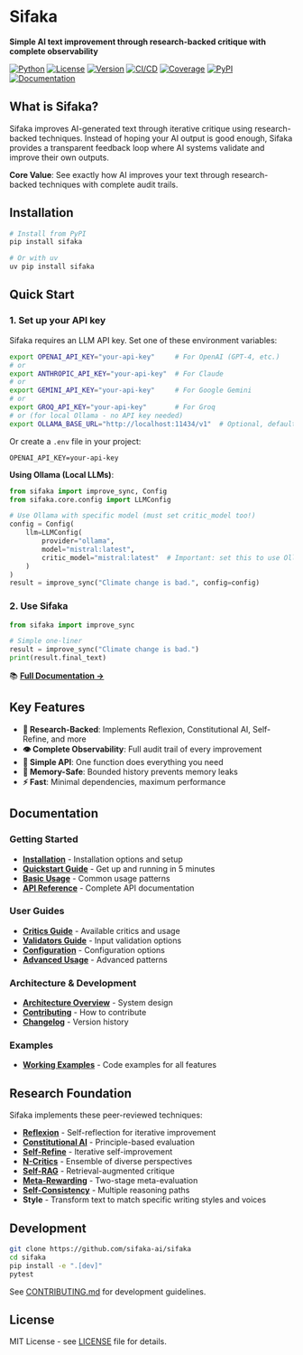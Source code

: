 # Sifaka

**Simple AI text improvement through research-backed critique with complete observability**

[![Python](https://img.shields.io/badge/python-3.10+-blue)](https://python.org)
[![License](https://img.shields.io/badge/license-MIT-green)](LICENSE)
[![Version](https://img.shields.io/badge/version-0.1.6-blue)](https://github.com/sifaka-ai/sifaka)
[![CI/CD](https://github.com/sifaka-ai/sifaka/actions/workflows/ci.yml/badge.svg)](https://github.com/sifaka-ai/sifaka/actions/workflows/ci.yml)
[![Coverage](https://img.shields.io/badge/coverage-60%25+-yellowgreen)](https://github.com/sifaka-ai/sifaka/actions/workflows/ci.yml)
[![PyPI](https://img.shields.io/pypi/v/sifaka)](https://pypi.org/project/sifaka/)
[![Documentation](https://img.shields.io/badge/docs-Read%20the%20Docs-blue)](https://sifaka.readthedocs.io/)


## What is Sifaka?

Sifaka improves AI-generated text through iterative critique using research-backed techniques. Instead of hoping your AI output is good enough, Sifaka provides a transparent feedback loop where AI systems validate and improve their own outputs.

**Core Value**: See exactly how AI improves your text through research-backed techniques with complete audit trails.

## Installation

```bash
# Install from PyPI
pip install sifaka

# Or with uv
uv pip install sifaka
```

## Quick Start

### 1. Set up your API key

Sifaka requires an LLM API key. Set one of these environment variables:

```bash
export OPENAI_API_KEY="your-api-key"     # For OpenAI (GPT-4, etc.)
# or
export ANTHROPIC_API_KEY="your-api-key"  # For Claude
# or
export GEMINI_API_KEY="your-api-key"     # For Google Gemini
# or
export GROQ_API_KEY="your-api-key"       # For Groq
# or (for local Ollama - no API key needed)
export OLLAMA_BASE_URL="http://localhost:11434/v1"  # Optional, defaults to localhost
```

Or create a `.env` file in your project:
```env
OPENAI_API_KEY=your-api-key
```

**Using Ollama (Local LLMs)**:
```python
from sifaka import improve_sync, Config
from sifaka.core.config import LLMConfig

# Use Ollama with specific model (must set critic_model too!)
config = Config(
    llm=LLMConfig(
        provider="ollama",
        model="mistral:latest",
        critic_model="mistral:latest"  # Important: set this to use Ollama for critiques
    )
)
result = improve_sync("Climate change is bad.", config=config)
```

### 2. Use Sifaka

```python
from sifaka import improve_sync

# Simple one-liner
result = improve_sync("Climate change is bad.")
print(result.final_text)
```

📚 **[Full Documentation →](https://sifaka.readthedocs.io/)**

## Key Features

- **🔬 Research-Backed**: Implements Reflexion, Constitutional AI, Self-Refine, and more
- **👁️ Complete Observability**: Full audit trail of every improvement
- **🎯 Simple API**: One function does everything you need
- **💾 Memory-Safe**: Bounded history prevents memory leaks
- **⚡ Fast**: Minimal dependencies, maximum performance

## Documentation

### Getting Started
- **[Installation](https://sifaka.readthedocs.io/en/latest/installation/)** - Installation options and setup
- **[Quickstart Guide](https://sifaka.readthedocs.io/en/latest/getting-started/quickstart/)** - Get up and running in 5 minutes
- **[Basic Usage](https://sifaka.readthedocs.io/en/latest/guide/basic-usage/)** - Common usage patterns
- **[API Reference](https://sifaka.readthedocs.io/en/latest/reference/api/)** - Complete API documentation

### User Guides
- **[Critics Guide](https://sifaka.readthedocs.io/en/latest/guide/critics/)** - Available critics and usage
- **[Validators Guide](https://sifaka.readthedocs.io/en/latest/guide/validators/)** - Input validation options
- **[Configuration](https://sifaka.readthedocs.io/en/latest/guide/configuration/)** - Configuration options
- **[Advanced Usage](https://sifaka.readthedocs.io/en/latest/guide/advanced-usage/)** - Advanced patterns

### Architecture & Development
- **[Architecture Overview](https://sifaka.readthedocs.io/en/latest/architecture/)** - System design
- **[Contributing](CONTRIBUTING.md)** - How to contribute
- **[Changelog](CHANGELOG.md)** - Version history

### Examples
- **[Working Examples](examples/)** - Code examples for all features

## Research Foundation

Sifaka implements these peer-reviewed techniques:

- **[Reflexion](https://arxiv.org/abs/2303.11366)** - Self-reflection for iterative improvement
- **[Constitutional AI](https://arxiv.org/abs/2212.08073)** - Principle-based evaluation
- **[Self-Refine](https://arxiv.org/abs/2303.17651)** - Iterative self-improvement
- **[N-Critics](https://arxiv.org/abs/2310.18679)** - Ensemble of diverse perspectives
- **[Self-RAG](https://arxiv.org/abs/2310.11511)** - Retrieval-augmented critique
- **[Meta-Rewarding](https://arxiv.org/abs/2407.19594)** - Two-stage meta-evaluation
- **[Self-Consistency](https://arxiv.org/abs/2203.11171)** - Multiple reasoning paths
- **Style** - Transform text to match specific writing styles and voices

## Development

```bash
git clone https://github.com/sifaka-ai/sifaka
cd sifaka
pip install -e ".[dev]"
pytest
```

See [CONTRIBUTING.md](CONTRIBUTING.md) for development guidelines.

## License

MIT License - see [LICENSE](LICENSE) file for details.
